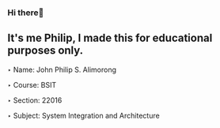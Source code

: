 ### Hi there👋

## It's me Philip, I made this for educational purposes only.

‣ Name: John Philip S. Alimorong

‣ Course: BSIT

‣ Section: 22016

‣ Subject: System Integration and Architecture

